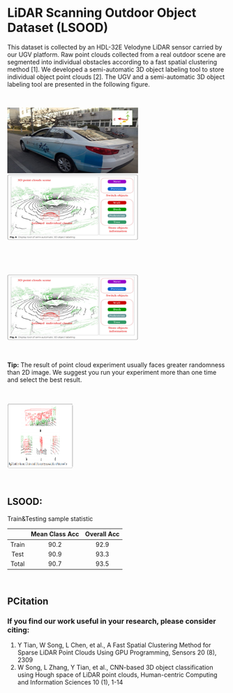 # LiDAR Scanning Outdoor Object Dataset (LSOOD)

This dataset is collected by an HDL-32E Velodyne LiDAR sensor carried by our UGV platform. Raw point clouds collected from a real outdoor scene are segmented into individual obstacles according to a fast spatial clustering method [1]. We developed a semi-automatic 3D object labeling tool to store individual object point clouds [2]. The UGV and a semi-automatic 3D object labeling tool are presented in the following figure. 

&nbsp;
<p float="left">
    <img width="300" height="150" src="images/Car.jpg"/>
    <img width="300" height="150" src="images/Tool1.png"/>
</p>

&nbsp;

&nbsp;
<p float="left">
    <img width="300" height="150" src="images/Tool1.png"/>
</p>

&nbsp;

**Tip:** The result of point cloud experiment usually faces greater randomness than 2D image. We suggest you run your experiment more than one time and select the best result.

&nbsp;
<p float="left">
    <img width="150" height="150" src="images/Tool2.png"/>
</p>

&nbsp;

## LSOOD:
Train&Testing sample statistic

|  | Mean Class Acc | Overall Acc | 
| :---: | :---: | :---: | 
| Train | 90.2 | 92.9 |
| Test | 90.9 | 93.3 |
| Total | 90.7 | 93.5 |

&nbsp;
## PCitation
### If you find our work useful in your research, please consider citing:

1.	Y Tian, W Song, L Chen, et al., A Fast Spatial Clustering Method for Sparse LiDAR Point Clouds Using GPU Programming, Sensors 20 (8), 2309
2.	W Song, L Zhang, Y Tian, et al., CNN-based 3D object classification using Hough space of LiDAR point clouds, Human-centric Computing and Information Sciences 10 (1), 1-14
